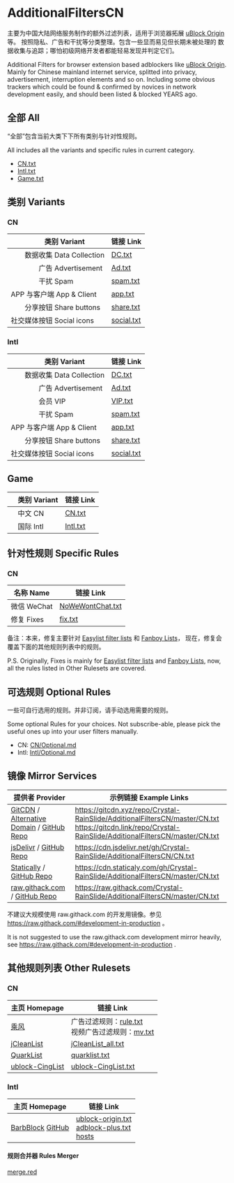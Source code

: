 # AdditionalFiltersCN

主要为中国大陆网络服务制作的额外过滤列表，适用于浏览器拓展
[uBlock Origin] 等。
按照隐私、广告和干扰等分类整理。包含一些显而易见但长期未被处理的
数据收集与追踪；哪怕初级网络开发者都能轻易发现并判定它们。

Additional Filters for browser extension based adblockers like
[uBlock Origin].
Mainly for Chinese mainland internet service, splitted into privacy,
advertisement, interruption elements and so on.
Including some obvious trackers which could be found & confirmed by
novices in network development easily, and should been listed & blocked
YEARS ago.

[uBlock Origin]: https://github.com/gorhill/uBlock

## 全部 All

“全部”包含当前大类下下所有类别与针对性规则。

All includes all the variants and specific rules in current category.

- [CN.txt](https://raw.githubusercontent.com/Crystal-RainSlide/AdditionalFiltersCN/master/CN.txt)
- [Intl.txt](https://raw.githubusercontent.com/Crystal-RainSlide/AdditionalFiltersCN/master/Intl.txt)
- [Game.txt](https://raw.githubusercontent.com/Crystal-RainSlide/AdditionalFiltersCN/master/Game.txt)

## 类别 Variants

### CN

　　类别 Variant | 链接 Link
---------------- | ---------
　　数据收集 Data Collection |     [DC.txt](https://raw.githubusercontent.com/Crystal-RainSlide/AdditionalFiltersCN/master/CN/DC.txt)
　　　　广告 Advertisement   |     [Ad.txt](https://raw.githubusercontent.com/Crystal-RainSlide/AdditionalFiltersCN/master/CN/Ad.txt)
　　　　干扰 Spam            |   [spam.txt](https://raw.githubusercontent.com/Crystal-RainSlide/AdditionalFiltersCN/master/CN/spam.txt)
APP 与客户端 App & Client    |    [app.txt](https://raw.githubusercontent.com/Crystal-RainSlide/AdditionalFiltersCN/master/CN/app.txt)
　　分享按钮 Share buttons   |  [share.txt](https://raw.githubusercontent.com/Crystal-RainSlide/AdditionalFiltersCN/master/CN/share.txt)
社交媒体按钮 Social icons    | [social.txt](https://raw.githubusercontent.com/Crystal-RainSlide/AdditionalFiltersCN/master/CN/social.txt)

### Intl

　　类别 Variant | 链接 Link
---------------- | ---------
　　数据收集 Data Collection |     [DC.txt](https://raw.githubusercontent.com/Crystal-RainSlide/AdditionalFiltersCN/master/Intl/DC.txt)
　　　　广告 Advertisement   |     [Ad.txt](https://raw.githubusercontent.com/Crystal-RainSlide/AdditionalFiltersCN/master/Intl/Ad.txt)
　　　　会员 VIP             |    [VIP.txt](https://raw.githubusercontent.com/Crystal-RainSlide/AdditionalFiltersCN/master/Intl/VIP.txt)
　　　　干扰 Spam            |   [spam.txt](https://raw.githubusercontent.com/Crystal-RainSlide/AdditionalFiltersCN/master/Intl/spam.txt)
APP 与客户端 App & Client    |    [app.txt](https://raw.githubusercontent.com/Crystal-RainSlide/AdditionalFiltersCN/master/Intl/app.txt)
　　分享按钮 Share buttons   |  [share.txt](https://raw.githubusercontent.com/Crystal-RainSlide/AdditionalFiltersCN/master/Intl/share.txt)
社交媒体按钮 Social icons    | [social.txt](https://raw.githubusercontent.com/Crystal-RainSlide/AdditionalFiltersCN/master/Intl/social.txt)

## Game

　类别 Variant | 链接 Link
-------------- | ---------
　中文 CN   |   [CN.txt](https://raw.githubusercontent.com/Crystal-RainSlide/AdditionalFiltersCN/master/Game/CN.txt)
　国际 Intl | [Intl.txt](https://raw.githubusercontent.com/Crystal-RainSlide/AdditionalFiltersCN/master/Game/Intl.txt)

## 针对性规则 Specific Rules

### CN

名称 Name | 链接 Link
--------- | ---------
微信 WeChat | [NoWeWontChat.txt](https://raw.githubusercontent.com/Crystal-RainSlide/AdditionalFiltersCN/master/CN/NoWeWontChat.txt)
修复 Fixes  | [fix.txt](https://raw.githubusercontent.com/Crystal-RainSlide/AdditionalFiltersCN/master/CN/fix.txt)

备注：本来，修复主要针对 [Easylist filter lists] 和 [Fanboy Lists]，
现在，修复会覆盖下面的其他规则列表中的规则。

P.S. Originally, Fixes is mainly for [Easylist filter lists] and [Fanboy Lists],
now, all the rules listed in Other Rulesets are covered.

[Easylist filter lists]: https://easylist.to/
[Fanboy Lists]: https://fanboy.co.nz/

## 可选规则 Optional Rules

一些可自行选用的规则。并非订阅，请手动选用需要的规则。

Some optional Rules for your choices. Not subscribe-able, please pick the useful ones up into your user filters manually.

- CN: [CN/Optional.md](https://github.com/Crystal-RainSlide/AdditionalFiltersCN/blob/master/CN/Optional.md)
- Intl: [Intl/Optional.md](https://github.com/Crystal-RainSlide/AdditionalFiltersCN/blob/master/Intl/Optional.md)

## 镜像 Mirror Services

提供者 Provider | 示例链接 Example Links
--------------- | ----------------------
[GitCDN] / [Alternative Domain][GitCDN Alternative] / [GitHub Repo](https://github.com/schme16/gitcdn.xyz) | https://gitcdn.xyz/repo/Crystal-RainSlide/AdditionalFiltersCN/master/CN.txt <br> https://gitcdn.link/repo/Crystal-RainSlide/AdditionalFiltersCN/master/CN.txt
[jsDelivr] / [GitHub Repo](https://github.com/jsdelivr/jsdelivr) | https://cdn.jsdelivr.net/gh/Crystal-RainSlide/AdditionalFiltersCN/CN.txt
[Statically] / [GitHub Repo](https://github.com/staticallyio/statically) | https://cdn.staticaly.com/gh/Crystal-RainSlide/AdditionalFiltersCN/master/CN.txt
[raw.githack.com] / [GitHub Repo](https://github.com/neoascetic/rawgithack) | https://raw.githack.com/Crystal-RainSlide/AdditionalFiltersCN/master/CN.txt

[GitCDN]: https://gitcdn.xyz
[GitCDN Alternative]: https://gitcdn.link
[jsDelivr]: https://www.jsdelivr.com/?docs=gh
[Statically]: https://statically.io/
[raw.githack.com]: https://raw.githack.com/

不建议大规模使用 raw.githack.com 的开发用镜像。参见 https://raw.githack.com/#development-in-production 。

It is not suggested to use the raw.githack.com development mirror heavily, see https://raw.githack.com/#development-in-production .

## 其他规则列表 Other Rulesets

### CN

主页 Homepage | 链接 Link
------------- | ---------
[乘风]        | 广告过滤规则：[rule.txt][乘风 广告过滤规则] <br> 视频广告过滤规则：[mv.txt][乘风 视频广告过滤规则]
[jCleanList]  | [jCleanList_all.txt]
[QuarkList]   | [quarklist.txt]
[ublock-CingList] | [ublock-CingList.txt]

[乘风]:                  https://gitee.com/xinggsf/Adblock-Rule/
[乘风 广告过滤规则]:     https://gitee.com/xinggsf/Adblock-Rule/raw/master/rule.txt
[乘风 视频广告过滤规则]: https://gitee.com/xinggsf/Adblock-Rule/raw/master/mv.txt

[jCleanList]:         https://github.com/jiayiming/jCleanList
[jCleanList_all.txt]: https://raw.githubusercontent.com/jiayiming/jCleanList/master/jCleanList_all.txt

[QuarkList]:     https://n2o.io/p/quarklist/
[quarklist.txt]: https://n2o.io/p/quarklist/dist/quarklist.txt

[ublock-CingList]:     https://github.com/dupontjoy/customization/tree/master/Rules/uBlock
[ublock-CingList.txt]: https://raw.githubusercontent.com/dupontjoy/customization/master/Rules/uBlock/%5Brule%5Dublock-CingList.txt

### Intl

主页 Homepage | 链接 Link
------------- | ---------
[BarbBlock] [GitHub][BarbBlock GitHub] | [ublock-origin.txt][BarbBlock uBO] <br> [adblock-plus.txt][BarbBlock ADP] <br> [hosts][BarbBlock hosts]

[BarbBlock]: https://paulgb.github.io/BarbBlock/
[BarbBlock GitHub]: https://github.com/paulgb/BarbBlock
[BarbBlock uBO]:   https://paulgb.github.io/BarbBlock/blacklists/ublock-origin.txt
[BarbBlock ADP]:   https://paulgb.github.io/BarbBlock/blacklists/adblock-plus.txt
[BarbBlock hosts]: https://paulgb.github.io/BarbBlock/blacklists/hosts-file.txt

#### 规则合并器 Rules Merger

[merge.red](https://github.com/Crystal-RainSlide/AdditionalFiltersCN/blob/master/merge.red)
